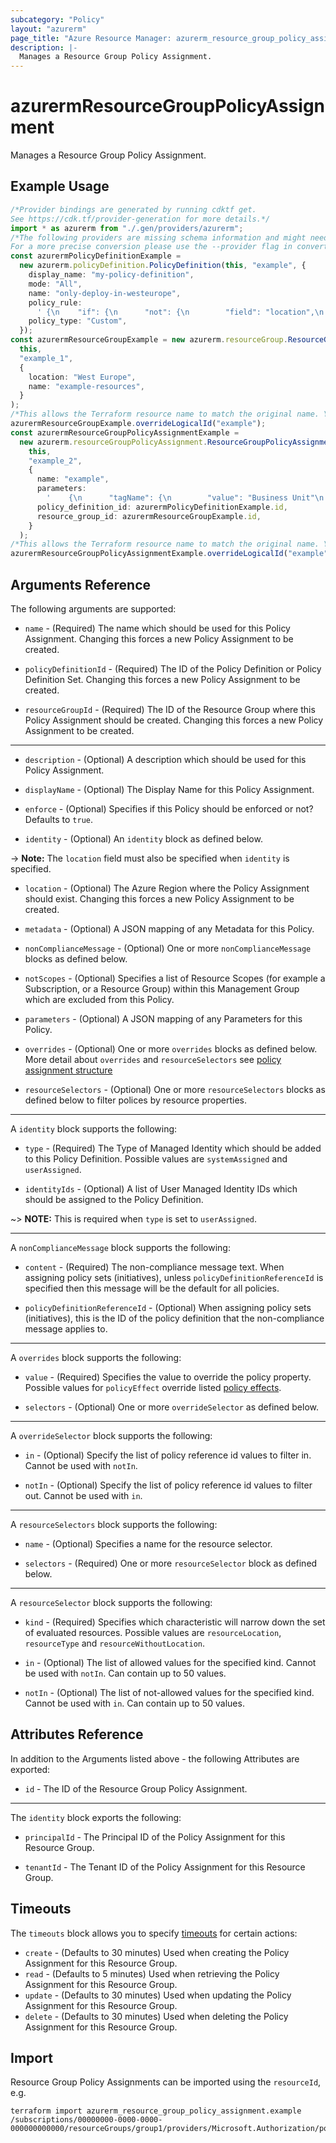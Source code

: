 ```yaml
---
subcategory: "Policy"
layout: "azurerm"
page_title: "Azure Resource Manager: azurerm_resource_group_policy_assignment"
description: |-
  Manages a Resource Group Policy Assignment.
---
```


# azurermResourceGroupPolicyAssignment

Manages a Resource Group Policy Assignment.

## Example Usage

```typescript
/*Provider bindings are generated by running cdktf get.
See https://cdk.tf/provider-generation for more details.*/
import * as azurerm from "./.gen/providers/azurerm";
/*The following providers are missing schema information and might need manual adjustments to synthesize correctly: azurerm.
For a more precise conversion please use the --provider flag in convert.*/
const azurermPolicyDefinitionExample =
  new azurerm.policyDefinition.PolicyDefinition(this, "example", {
    display_name: "my-policy-definition",
    mode: "All",
    name: "only-deploy-in-westeurope",
    policy_rule:
      ' {\n    "if": {\n      "not": {\n        "field": "location",\n        "equals": "westeurope"\n      }\n    },\n    "then": {\n      "effect": "Deny"\n    }\n  }\n',
    policy_type: "Custom",
  });
const azurermResourceGroupExample = new azurerm.resourceGroup.ResourceGroup(
  this,
  "example_1",
  {
    location: "West Europe",
    name: "example-resources",
  }
);
/*This allows the Terraform resource name to match the original name. You can remove the call if you don't need them to match.*/
azurermResourceGroupExample.overrideLogicalId("example");
const azurermResourceGroupPolicyAssignmentExample =
  new azurerm.resourceGroupPolicyAssignment.ResourceGroupPolicyAssignment(
    this,
    "example_2",
    {
      name: "example",
      parameters:
        '    {\n      "tagName": {\n        "value": "Business Unit"\n      },\n      "tagValue": {\n        "value": "BU"\n      }\n    }\n',
      policy_definition_id: azurermPolicyDefinitionExample.id,
      resource_group_id: azurermResourceGroupExample.id,
    }
  );
/*This allows the Terraform resource name to match the original name. You can remove the call if you don't need them to match.*/
azurermResourceGroupPolicyAssignmentExample.overrideLogicalId("example");

```

## Arguments Reference

The following arguments are supported:

*   `name` - (Required) The name which should be used for this Policy Assignment. Changing this forces a new Policy Assignment to be created.

*   `policyDefinitionId` - (Required) The ID of the Policy Definition or Policy Definition Set. Changing this forces a new Policy Assignment to be created.

*   `resourceGroupId` - (Required) The ID of the Resource Group where this Policy Assignment should be created. Changing this forces a new Policy Assignment to be created.

***

*   `description` - (Optional) A description which should be used for this Policy Assignment.

*   `displayName` - (Optional) The Display Name for this Policy Assignment.

*   `enforce` - (Optional) Specifies if this Policy should be enforced or not? Defaults to `true`.

*   `identity` - (Optional) An `identity` block as defined below.

\-> **Note:** The `location` field must also be specified when `identity` is specified.

*   `location` - (Optional) The Azure Region where the Policy Assignment should exist. Changing this forces a new Policy Assignment to be created.

*   `metadata` - (Optional) A JSON mapping of any Metadata for this Policy.

*   `nonComplianceMessage` - (Optional) One or more `nonComplianceMessage` blocks as defined below.

*   `notScopes` - (Optional) Specifies a list of Resource Scopes (for example a Subscription, or a Resource Group) within this Management Group which are excluded from this Policy.

*   `parameters` - (Optional) A JSON mapping of any Parameters for this Policy.

*   `overrides` - (Optional) One or more `overrides` blocks as defined below. More detail about `overrides` and `resourceSelectors` see [policy assignment structure](https://learn.microsoft.com/en-us/azure/governance/policy/concepts/assignment-structure#resource-selectors-preview)

*   `resourceSelectors` - (Optional) One or more `resourceSelectors` blocks as defined below to filter polices by resource properties.

***

A `identity` block supports the following:

*   `type` - (Required) The Type of Managed Identity which should be added to this Policy Definition. Possible values are `systemAssigned` and `userAssigned`.

*   `identityIds` - (Optional) A list of User Managed Identity IDs which should be assigned to the Policy Definition.

\~> **NOTE:** This is required when `type` is set to `userAssigned`.

***

A `nonComplianceMessage` block supports the following:

*   `content` - (Required) The non-compliance message text. When assigning policy sets (initiatives), unless `policyDefinitionReferenceId` is specified then this message will be the default for all policies.

*   `policyDefinitionReferenceId` - (Optional) When assigning policy sets (initiatives), this is the ID of the policy definition that the non-compliance message applies to.

***

A `overrides` block supports the following:

*   `value` - (Required) Specifies the value to override the policy property. Possible values for `policyEffect` override listed [policy effects](https://learn.microsoft.com/en-us/azure/governance/policy/concepts/effects).

*   `selectors` - (Optional) One or more `overrideSelector` as defined below.

***

A `overrideSelector` block supports the following:

*   `in` - (Optional) Specify the list of policy reference id values to filter in. Cannot be used with `notIn`.

*   `notIn` - (Optional) Specify the list of policy reference id values to filter out. Cannot be used with `in`.

***

A `resourceSelectors` block supports the following:

*   `name` - (Optional) Specifies a name for the resource selector.

*   `selectors` - (Required) One or more `resourceSelector` block as defined below.

***

A `resourceSelector` block supports the following:

*   `kind` - (Required) Specifies which characteristic will narrow down the set of evaluated resources. Possible values are `resourceLocation`,  `resourceType` and `resourceWithoutLocation`.

*   `in` - (Optional) The list of allowed values for the specified kind. Cannot be used with `notIn`. Can contain up to 50 values.

*   `notIn` - (Optional) The list of not-allowed values for the specified kind. Cannot be used with `in`. Can contain up to 50 values.

## Attributes Reference

In addition to the Arguments listed above - the following Attributes are exported:

* `id` - The ID of the Resource Group Policy Assignment.

***

The `identity` block exports the following:

*   `principalId` - The Principal ID of the Policy Assignment for this Resource Group.

*   `tenantId` - The Tenant ID of the Policy Assignment for this Resource Group.

## Timeouts

The `timeouts` block allows you to specify [timeouts](https://www.terraform.io/language/resources/syntax#operation-timeouts) for certain actions:

* `create` - (Defaults to 30 minutes) Used when creating the Policy Assignment for this Resource Group.
* `read` - (Defaults to 5 minutes) Used when retrieving the Policy Assignment for this Resource Group.
* `update` - (Defaults to 30 minutes) Used when updating the Policy Assignment for this Resource Group.
* `delete` - (Defaults to 30 minutes) Used when deleting the Policy Assignment for this Resource Group.

## Import

Resource Group Policy Assignments can be imported using the `resourceId`, e.g.

```console
terraform import azurerm_resource_group_policy_assignment.example /subscriptions/00000000-0000-0000-000000000000/resourceGroups/group1/providers/Microsoft.Authorization/policyAssignments/assignment1
```
